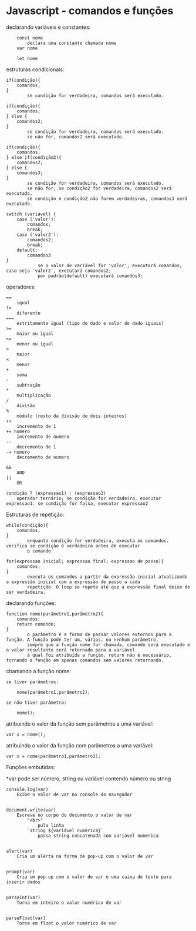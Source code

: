 # Javascript - comandos e funções


declarando variáveis e constantes:

	    const nome
    		declara uma constante chamada nome
    	var nome 
		
    	let nome
		

estruturas condicionais:

	if(condição){
		comandos;
	}
			se condição for verdadeira, comandos será executado.
    
	if(condição){
		comandos;
	} else {
		comandos2;
	}
			se condição for verdadeira, comandos será executado. 
			se não for, comandos2 será executado.
    
	if(condição){
		comandos;
	} else if(condição2){
		comandos2;
	} else {
		comandos3;
	}
			se condição for verdadeira, comandos será executado.
			se não for, se condição2 for verdadeira, comandos2 será executado.
			se condição e condição2 não forem verdadeiras, comandos3 será executado.
    
	switch (variável) {
		case ('valor'):
			comandos;
			break;
		case ('valor2'): 
			comandos2;
			break;
		default:
			comandos3
	}
				se o valor de variável for 'valor', executará comandos; caso seja 'valor2', executará comandos2; 
				por padrão(default) executará comandos3;


operadores:
	
	==
		igual
	!=
		diferente
	===
		estritamente igual (tipo de dado e valor do dado iguais)
	>=
		maior ou igual
	<=
		menor ou igual
	>
		maior
	<
		menor
	+
		soma
	-
		subtração
	*
		multiplicação
	/
		divisão
	%
		módulo (resto da divisão de dois inteiros)
	++
		incremento de 1
	+= numero
		incremento de numero
	--
		decremento de 1
	-= numero
		decremento de numero
		
	&&
		AND
	||
		OR
	
	condição ? (expressao1) : (expressao2)
		operador ternário; se condição for verdadeira, executar expressao1. se condição for falsa, executar expressao2

Estruturas de repetição:
	
	while(condição){
		comandos;
	}
			enquanto condição for verdadeira, executa os comandos. verifica se condição é verdadeira antes de executar 
			o comando
	
	for(expressao inicial; expressao final; expressao de passo){
		comandos;
	}
			executa os comandos a partir da expressão inicial atualizando a expressão inicial com a expressão de passo a cada 
			repetição. O loop se repete até que a expressão final deixe de ser verdadeira. 

declarando funções:
	
	function nome(parâmetro1,parâmetro2){
		comandos;
		return comando;
	}
			o parâmetro é a forma de passar valores externos para a função. A função pode ter um, vários, ou nenhum parâmetro.
			sempre que a função nome for chamada, comando será executado e o valor resultante será retornado para a variável 
			à qual foi atribuída a função. return não é necessário, tornando a função em apenas comandos sem valores retornando.

chamando a função nome:
	
	se tiver parâmetros:
	 	
		nome(parâmetro1,parâmetro2);
	
	se não tiver parâmetro:
		
		nome();
	
atribuindo o valor da função sem parâmetros a uma variável:
	
	var x = nome();

atribuindo o valor da função com parâmetros a uma variável:
	
	var x = nome(parâmetro1,parâmetro2);




Funções embutidas: 

*var pode ser número, string ou variável contendo número ou string

	console.log(var) 
		Exibe o valor de var no console do navegador


	document.write(var) 
		Escreve no corpo do documento o valor de var
			"<br>" 
				pula linha
			`string ${variável numérica}` 
				passa string concatenada com variável numérica


	alert(var) 
		Cria um alerta na forma de pop-up com o valor de var


	prompt(var) 
		Cria um pop-up com o valor de var e uma caixa de texto para inserir dados


	parseInt(var) 
		Torna em inteiro o valor numérico de var


	parseFloat(var)
		Torna em float o valor numérico de var
